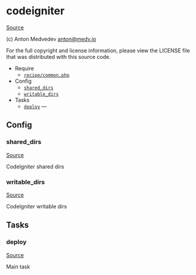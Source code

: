 <!-- DO NOT EDIT THIS FILE! -->
<!-- Instead edit recipe/codeigniter.php -->
<!-- Then run bin/docgen -->

# codeigniter

[Source](/recipe/codeigniter.php)

(c) Anton Medvedev <anton@medv.io>

For the full copyright and license information, please view the LICENSE
file that was distributed with this source code.


* Require
  * [`recipe/common.php`](/recipe/common.php)
* Config
  * [`shared_dirs`](#shared_dirs)
  * [`writable_dirs`](#writable_dirs)
* Tasks
  * [`deploy`](#deploy) — 

## Config
### shared_dirs
[Source](/recipe/codeigniter.php#L13)

CodeIgniter shared dirs

### writable_dirs
[Source](/recipe/codeigniter.php#L16)

CodeIgniter writable dirs


## Tasks
### deploy
[Source](/recipe/codeigniter.php#L21)

Main task

